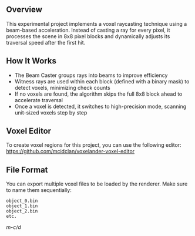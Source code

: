 ## Overview  
This experimental project implements a voxel raycasting technique using a beam-based acceleration. Instead of casting a ray for every pixel, it processes the scene in 8x8 pixel blocks and dynamically adjusts its traversal speed after the first hit.

## How It Works  
- The Beam Caster groups rays into beams to improve efficiency
- Witness rays are used within each block (defined with a binary mask) to detect voxels, minimizing check counts
- If no voxels are found, the algorithm skips the full 8x8 block ahead to accelerate traversal
- Once a voxel is detected, it switches to high-precision mode, scanning unit-sized voxels step by step

## Voxel Editor
To create voxel regions for this project, you can use the following editor: https://github.com/mcidclan/voxelander-voxel-editor

## File Format
You can export multiple voxel files to be loaded by the renderer. Make sure to name them sequentially:
```
object_0.bin
object_1.bin
object_2.bin
etc.
```

*m-c/d*

